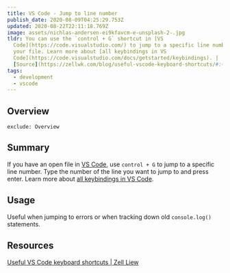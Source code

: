 ```yaml
---
title: VS Code - Jump to line number
publish_date: 2020-08-09T04:25:29.753Z
updated: 2020-08-22T22:11:18.769Z
image: assets/nichlas-andersen-ei9kfavcm-e-unsplash-2-.jpg
tldr: You can use the `control + G` shortcut in [VS
  Code](https://code.visualstudio.com/) to jump to a specific line number in
  your file. Learn more about [all keybindings in VS
  Code](https://code.visualstudio.com/docs/getstarted/keybindings). |
  [Source](https://zellwk.com/blog/useful-vscode-keyboard-shortcuts/#:~:text=Go%20to%20line,then%20type%20your%20line%20number.com)
tags:
  - development
  - vscode
---
```


## Overview

```toc
exclude: Overview
```

## Summary

If you have an open file in [VS Code](https://code.visualstudio.com/), use `control + G` to jump to a specific line number. Type the number of the line you want to jump to and press enter. Learn more about [all keybindings in VS Code](https://code.visualstudio.com/docs/getstarted/keybindings).

## Usage

Useful when jumping to errors or when tracking down old `console.log()` statements.

## Resources

[Useful VS Code keyboard shortcuts | Zell Liew](https://zellwk.com/blog/useful-vscode-keyboard-shortcuts/#:~:text=Go%20to%20line,then%20type%20your%20line%20number.com)

